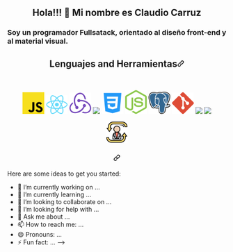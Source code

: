 <h2 align="center" width="16" height="16" aria-hidden="false"> Hola!!! 👋  Mi nombre es Claudio Carruz </h2>

<h3> Soy un programador Fullsatack, orientado al diseño front-end y al material visual.</h3>

<h2 align="center">Lenguajes and Herramientas<svg class="octicon octicon-link" viewBox="0 0 16 16" version="1.1" width="16" height="16" aria-hidden="true"><path d="m7.775 3.275 1.25-1.25a3.5 3.5 0 1 1 4.95 4.95l-2.5 2.5a3.5 3.5 0 0 1-4.95 0 .751.751 0 0 1 .018-1.042.751.751 0 0 1 1.042-.018 1.998 1.998 0 0 0 2.83 0l2.5-2.5a2.002 2.002 0 0 0-2.83-2.83l-1.25 1.25a.751.751 0 0 1-1.042-.018.751.751 0 0 1-.018-1.042Zm-4.69 9.64a1.998 1.998 0 0 0 2.83 0l1.25-1.25a.751.751 0 0 1 1.042.018.751.751 0 0 1 .018 1.042l-1.25 1.25a3.5 3.5 0 1 1-4.95-4.95l2.5-2.5a3.5 3.5 0 0 1 4.95 0 .751.751 0 0 1-.018 1.042.751.751 0 0 1-1.042.018 1.998 1.998 0 0 0-2.83 0l-2.5 2.5a1.998 1.998 0 0 0 0 2.83Z"></path></svg></h2>
</br>

<div align="center" dir="auto">

<a target="_blank" rel="noopener noreferrer nofollow" href="https://raw.githubusercontent.com/Ramira10/Ramira10/a7c9f90315ddd998b2784eda7bdc1cd2f4c36d4e/iconos/Unofficial_JavaScript_logo_2.svg.png"><img width="50px" src="https://raw.githubusercontent.com/Ramira10/Ramira10/a7c9f90315ddd998b2784eda7bdc1cd2f4c36d4e/iconos/Unofficial_JavaScript_logo_2.svg.png" style="max-width: 100%;"></a>
<a target="_blank" rel="noopener noreferrer" href="https://github.com/Ramira10/Ramira10/blob/main/iconos/1200px-React.svg.png"><img width="50px" src="https://github.com/Ramira10/Ramira10/raw/main/iconos/1200px-React.svg.png" style="max-width: 100%;"></a>
<a target="_blank" rel="noopener noreferrer" href="https://github.com/Ramira10/Ramira10/blob/main/iconos/5848309bcef1014c0b5e4a9a%20(2).png"><img width="50px" src="https://github.com/Ramira10/Ramira10/raw/main/iconos/5848309bcef1014c0b5e4a9a%20(2).png" style="max-width: 100%;"></a>
<a target="_blank" rel="noopener noreferrer nofollow" href="https://camo.githubusercontent.com/3d40cb2db7ec7ab11eba4a2c48287088798254ba01deee1a9d45e3903e84dfdc/68747470733a2f2f63646e2d69636f6e732d706e672e666c617469636f6e2e636f6d2f3531322f3733322f3733323231322e706e67"><img width="50px" src="https://camo.githubusercontent.com/3d40cb2db7ec7ab11eba4a2c48287088798254ba01deee1a9d45e3903e84dfdc/68747470733a2f2f63646e2d69636f6e732d706e672e666c617469636f6e2e636f6d2f3531322f3733322f3733323231322e706e67" data-canonical-src="https://cdn-icons-png.flaticon.com/512/732/732212.png" style="max-width: 100%;"></a>
<a target="_blank" rel="noopener noreferrer" href="https://github.com/Ramira10/Ramira10/blob/main/iconos/4202020css3htmllogosocialsocialmedia-115668_115633.png"><img width="50px" src="https://github.com/Ramira10/Ramira10/raw/main/iconos/4202020css3htmllogosocialsocialmedia-115668_115633.png" style="max-width: 100%;"></a>
<a target="_blank" rel="noopener noreferrer nofollow" href="https://raw.githubusercontent.com/Ramira10/Ramira10/22a9b8b00d138b6424656da88b6bf823013ef281/iconos/nodejs-icon-logo.png"><img width="50px" src="https://raw.githubusercontent.com/Ramira10/Ramira10/22a9b8b00d138b6424656da88b6bf823013ef281/iconos/nodejs-icon-logo.png" style="max-width: 100%;"></a>
<a target="_blank" rel="noopener noreferrer" href="https://github.com/Ramira10/Ramira10/blob/main/iconos/584815fdcef1014c0b5e497a.png"><img width="50px" src="https://github.com/Ramira10/Ramira10/raw/main/iconos/584815fdcef1014c0b5e497a.png" style="max-width: 100%;"></a>
<a target="_blank" rel="noopener noreferrer" href="https://github.com/Ramira10/Ramira10/blob/main/iconos/5847f981cef1014c0b5e48be.png"><img width="50px" src="https://github.com/Ramira10/Ramira10/raw/main/iconos/5847f981cef1014c0b5e48be.png" style="max-width: 100%;"></a>
<a target="_blank" rel="noopener noreferrer nofollow" href="https://camo.githubusercontent.com/5b2760d1b821afc74f6c3dcb9c6f3badc9bc371ed665bf9c41202371be5ce77f/68747470733a2f2f75706c6f61642e77696b696d656469612e6f72672f77696b6970656469612f636f6d6d6f6e732f7468756d622f642f64352f536c61636b5f69636f6e5f323031392e7376672f3230343870782d536c61636b5f69636f6e5f323031392e7376672e706e67"><img width="50px" src="https://camo.githubusercontent.com/5b2760d1b821afc74f6c3dcb9c6f3badc9bc371ed665bf9c41202371be5ce77f/68747470733a2f2f75706c6f61642e77696b696d656469612e6f72672f77696b6970656469612f636f6d6d6f6e732f7468756d622f642f64352f536c61636b5f69636f6e5f323031392e7376672f3230343870782d536c61636b5f69636f6e5f323031392e7376672e706e67" data-canonical-src="https://upload.wikimedia.org/wikipedia/commons/thumb/d/d5/Slack_icon_2019.svg/2048px-Slack_icon_2019.svg.png" style="max-width: 100%;"></a>
<a target="_blank" rel="noopener noreferrer nofollow" href="https://camo.githubusercontent.com/3948b040d322a2a354940596121acdaa975fb7698feacb47d864c6e22e7b6c9a/68747470733a2f2f69636f6e65732e70726f2f77702d636f6e74656e742f75706c6f6164732f323032312f30362f73796d626f6c652d6769746875622d76696f6c65742e706e67"><img width="50px" src="https://camo.githubusercontent.com/3948b040d322a2a354940596121acdaa975fb7698feacb47d864c6e22e7b6c9a/68747470733a2f2f69636f6e65732e70726f2f77702d636f6e74656e742f75706c6f6164732f323032312f30362f73796d626f6c652d6769746875622d76696f6c65742e706e67" data-canonical-src="https://icones.pro/wp-content/uploads/2021/06/symbole-github-violet.png" style="max-width: 100%;"></a>

<a target="_blank" rel="noopener noreferrer" href="https://github.com/Ramira10/Ramira10/blob/main/iconos/1933998.png"><img width="50px" src="https://github.com/Ramira10/Ramira10/raw/main/iconos/1933998.png" style="max-width: 100%;"></a> <br>
  
  <h3 align="center" dir="auto"><a class="heading-link"></a><svg class="octicon octicon-link" viewBox="0 0 16 16" version="1.1" width="16" height="16" aria-hidden="true"><path d="m7.775 3.275 1.25-1.25a3.5 3.5 0 1 1 4.95 4.95l-2.5 2.5a3.5 3.5 0 0 1-4.95 0 .751.751 0 0 1 .018-1.042.751.751 0 0 1 1.042-.018 1.998 1.998 0 0 0 2.83 0l2.5-2.5a2.002 2.002 0 0 0-2.83-2.83l-1.25 1.25a.751.751 0 0 1-1.042-.018.751.751 0 0 1-.018-1.042Zm-4.69 9.64a1.998 1.998 0 0 0 2.83 0l1.25-1.25a.751.751 0 0 1 1.042.018.751.751 0 0 1 .018 1.042l-1.25 1.25a3.5 3.5 0 1 1-4.95-4.95l2.5-2.5a3.5 3.5 0 0 1 4.95 0 .751.751 0 0 1-.018 1.042.751.751 0 0 1-1.042.018 1.998 1.998 0 0 0-2.83 0l-2.5 2.5a1.998 1.998 0 0 0 0 2.83Z"></path></svg></h3>

</div>

Here are some ideas to get you started:

- 🔭 I’m currently working on ...
- 🌱 I’m currently learning ...
- 👯 I’m looking to collaborate on ...
- 🤔 I’m looking for help with ...
- 💬 Ask me about ...
- 📫 How to reach me: ...
- 😄 Pronouns: ...
- ⚡ Fun fact: ...
-->

